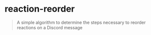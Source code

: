 # reaction-reorder

> A simple algorithm to determine the steps necessary to reorder reactions on a Discord message
